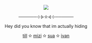 <p align="center">
  <img src="https://github.com/user-attachments/assets/249fc41a-7f56-4e7d-b1ef-f4fee383e581">
</p>
<p align="center">──────⊹⊱✫⊰⊹──────</p>
<p align="center">Hey did you know that im actually hiding</p>
<p align="center">
  <a href="https://github.com/J1GU">till</a> ✫
  <a href="https://github.com/GUlTARIST">mizi</a> ✫
  <a href="https://github.com/waffletarte">sua</a> ✫
  <a href="https://github.com/YourrRemedy">ivan</a>
</p>
